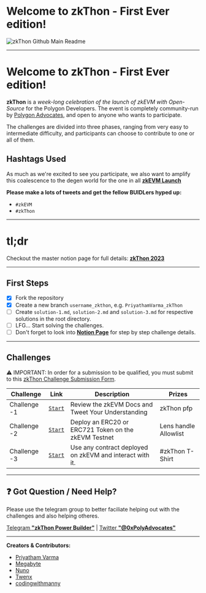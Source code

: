 # Welcome to zkThon - First Ever edition!

![zkThon Github Main Readme](https://user-images.githubusercontent.com/128218414/226963031-48178406-8f64-4b37-933c-185ab960a0de.png)

---

# Welcome to zkThon - First Ever edition!

**zkThon** is a _week-long celebration of the launch of zkEVM with Open-Source_ for the Polygon Developers. The event is completely community-run by [Polygon Advocates](https://polygon.technology/advocate-program), and open to anyone who wants to participate.

The challenges are divided into three phases, ranging from very easy to intermediate difficulty, and participants can choose to contribute to one or all of them.

## Hashtags Used

As much as we're excited to see you participate, we also want to amplify this coalescence to the degen world for the one in all [**zkEVM Launch**](https://ethglobal.com/events/polygon-zk-summit)

**Please make a lots of tweets and get the fellow BUIDLers hyped up:**

- `#zkEVM`
- `#zkThon`

---

# tl;dr

Checkout the master notion page for full details: **[zkThon 2023](https://www.notion.so/polygontechnology/zkThon-54cc518ee7ec428b813b02998f84c5df)**

---

## First Steps

- [x] Fork the repository
- [x] Create a new branch `username_zkthon`, e.g. `PriyathamVarma_zkThon`
- [ ] Create `solution-1.md`, `solution-2.md` and `solution-3.md` for respective solutions in the root directory.
- [ ] LFG... Start solving the challenges.
- [ ] Don't forget to look into [**Notion Page**](https://polygontechnology.notion.site/polygontechnology/zkThon-A-Week-Long-event-for-the-Polygon-Community-54cc518ee7ec428b813b02998f84c5df) for step by step challenge details.

---

## Challenges

⚠️ IMPORTANT: In order for a submission to be qualified, you must submit to this [zkThon Challenge Submission Form](https://airtable.com/shr21z0FfPImZfYBQ).

| Challenge    | Link                                                                                       | Description                                              | Prizes                |
| ------------ | ------------------------------------------------------------------------------------------ | -------------------------------------------------------- | --------------------- |
| Challenge -1 | [`Start`](https://github.com/Polygon-Advocates/zkThon-challenges/blob/main/challenge-1.md) | Review the zkEVM Docs and Tweet Your Understanding       | zkThon pfp            |
| Challenge -2 | [`Start`](https://github.com/Polygon-Advocates/zkThon-challenges/blob/main/challenge-2.md) | Deploy an ERC20 or ERC721 Token on the zkEVM Testnet     | Lens handle Allowlist |
| Challenge -3 | [`Start`](https://github.com/Polygon-Advocates/zkThon-challenges/blob/main/challenge-3.md) | Use any contract deployed on zkEVM and interact with it. | #zkThon T-Shirt       |

---

## ❓ Got Question / Need Help?

Please use the telegram group to better faciliate helping out with the challenges and also helping otheres.

[Telegram **"zkThon Power Builder"**](https://t.me/zkThon) | [Twitter **"@0xPolyAdvocates"**](https://twitter.com/0xPolyAdvocates)

---

**Creators & Contributors:**

- [Priyatham Varma](https://twitter.com/Mister_V_Varma)
- [Megabyte](https://twitter.com/megabyte0x)
- [Nuno](https://twitter.com/nunomiguelcg)
- [Twenx](https://twitter.com/Twenx_)
- [codingwithmanny](https://twitter.com/codingwithmanny)
